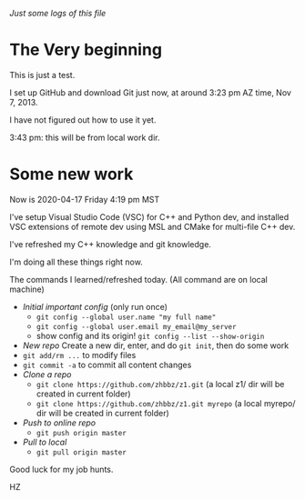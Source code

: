 *Just some logs of this file*

The Very beginning
===================

This is just a test.

I set up GitHub and download Git just now, at around 3:23 pm AZ time, Nov 7, 2013.

I have not figured out how to use it yet.

3:43 pm: this will be from local work dir.

Some new work
====================

Now is 2020-04-17 Friday 4:19 pm MST

I've setup Visual Studio Code (VSC) for C++ and Python dev, and installed VSC extensions of remote dev using MSL and CMake for multi-file C++ dev.

I've refreshed my C++ knowledge and git knowledge.

I'm doing all these things right now.

The commands I learned/refreshed today. (All command are on local machine)
- *Initial important config* (only run once)
    * `git config --global user.name "my full name"`
    * `git config --global user.email my_email@my_server`
    * show config and its origin! `git config --list --show-origin`
- *New repo* Create a new dir, enter, and do `git init`, then do some work
- `git add/rm ...` to modify files 
- `git commit -a` to commit all content changes
- *Clone a repo* 
    * `git clone https://github.com/zhbbz/z1.git` (a local z1/ dir will be created in current folder)
    * `git clone https://github.com/zhbbz/z1.git myrepo` (a local myrepo/ dir will be created in current folder)
- *Push to online repo* 
    * `git push origin master`
- *Pull to local* 
    * `git pull origin master`

Good luck for my job hunts.

HZ

